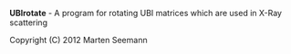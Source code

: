 **UBIrotate** - A program for rotating UBI matrices which are used in X-Ray scattering

Copyright (C) 2012 Marten Seemann
